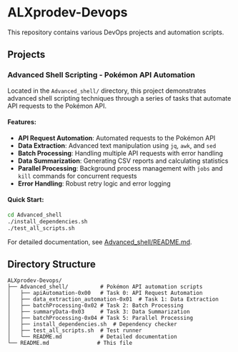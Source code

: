 # ALXprodev-Devops

This repository contains various DevOps projects and automation scripts.

## Projects

### Advanced Shell Scripting - Pokémon API Automation

Located in the `Advanced_shell/` directory, this project demonstrates advanced shell scripting techniques through a series of tasks that automate API requests to the Pokémon API.

#### Features:
- **API Request Automation**: Automated requests to the Pokémon API
- **Data Extraction**: Advanced text manipulation using `jq`, `awk`, and `sed`
- **Batch Processing**: Handling multiple API requests with error handling
- **Data Summarization**: Generating CSV reports and calculating statistics
- **Parallel Processing**: Background process management with `jobs` and `kill` commands for concurrent requests
- **Error Handling**: Robust retry logic and error logging

#### Quick Start:
```bash
cd Advanced_shell
./install_dependencies.sh
./test_all_scripts.sh
```

For detailed documentation, see [Advanced_shell/README.md](Advanced_shell/README.md).

## Directory Structure

```
ALXprodev-Devops/
├── Advanced_shell/          # Pokémon API automation scripts
│   ├── apiAutomation-0x00   # Task 0: API Request Automation
│   ├── data_extraction_automation-0x01  # Task 1: Data Extraction
│   ├── batchProcessing-0x02 # Task 2: Batch Processing
│   ├── summaryData-0x03     # Task 3: Data Summarization
│   ├── batchProcessing-0x04 # Task 5: Parallel Processing
│   ├── install_dependencies.sh  # Dependency checker
│   ├── test_all_scripts.sh  # Test runner
│   └── README.md            # Detailed documentation
└── README.md               # This file
```

